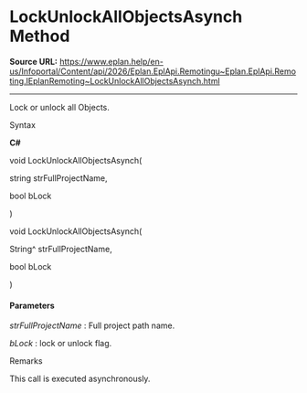 # LockUnlockAllObjectsAsynch Method

**Source URL:** https://www.eplan.help/en-us/Infoportal/Content/api/2026/Eplan.EplApi.Remotingu~Eplan.EplApi.Remoting.IEplanRemoting~LockUnlockAllObjectsAsynch.html

---

Lock or unlock all Objects.

Syntax

**C#**



void LockUnlockAllObjectsAsynch( 

   string strFullProjectName,

   bool bLock

)

void LockUnlockAllObjectsAsynch( 

   String^ strFullProjectName,

   bool bLock

)


#### Parameters

*strFullProjectName*
:   Full project path name.

*bLock*
:   lock or unlock flag.

Remarks

This call is executed asynchronously.
